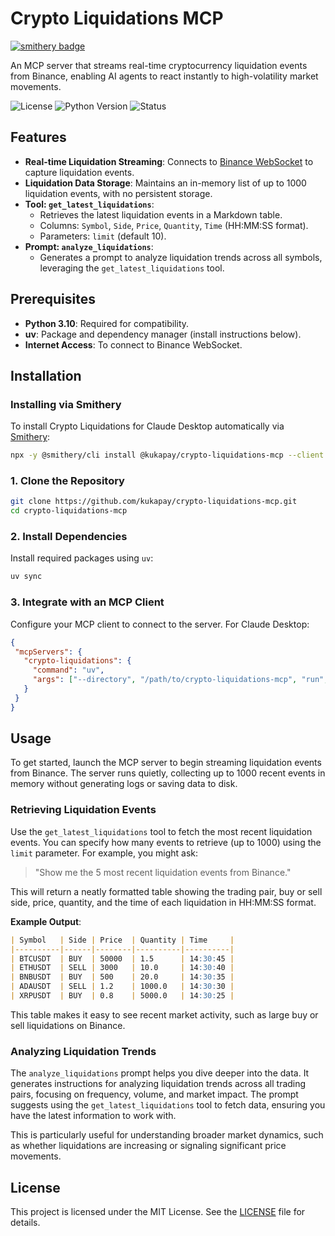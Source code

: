 # Crypto Liquidations MCP
[![smithery badge](https://smithery.ai/badge/@kukapay/crypto-liquidations-mcp)](https://smithery.ai/server/@kukapay/crypto-liquidations-mcp)

An MCP server that streams real-time cryptocurrency liquidation events from Binance, enabling AI agents to react instantly to high-volatility market movements.

![License](https://img.shields.io/badge/license-MIT-green)
![Python Version](https://img.shields.io/badge/python-3.10-blue)
![Status](https://img.shields.io/badge/status-active-brightgreen.svg)


## Features

- **Real-time Liquidation Streaming**: Connects to [Binance WebSocket](wss://fstream.binance.com/ws/!forceOrder@arr`) to capture liquidation events.
- **Liquidation Data Storage**: Maintains an in-memory list of up to 1000 liquidation events, with no persistent storage.
- **Tool: `get_latest_liquidations`**:
  - Retrieves the latest liquidation events in a Markdown table.
  - Columns: `Symbol`, `Side`, `Price`, `Quantity`, `Time` (HH:MM:SS format).
  - Parameters: `limit` (default 10).
- **Prompt: `analyze_liquidations`**:
  - Generates a prompt to analyze liquidation trends across all symbols, leveraging the `get_latest_liquidations` tool.

## Prerequisites

- **Python 3.10**: Required for compatibility.
- **uv**: Package and dependency manager (install instructions below).
- **Internet Access**: To connect to Binance WebSocket.

## Installation

### Installing via Smithery

To install Crypto Liquidations for Claude Desktop automatically via [Smithery](https://smithery.ai/server/@kukapay/crypto-liquidations-mcp):

```bash
npx -y @smithery/cli install @kukapay/crypto-liquidations-mcp --client claude
```

### 1. Clone the Repository
```bash
git clone https://github.com/kukapay/crypto-liquidations-mcp.git
cd crypto-liquidations-mcp
```

### 2. Install Dependencies
Install required packages using `uv`:
```bash
uv sync
```

### 3. Integrate with an MCP Client
Configure your MCP client to connect to the server. For Claude Desktop:
```json
{
 "mcpServers": {
   "crypto-liquidations": {
     "command": "uv",
     "args": ["--directory", "/path/to/crypto-liquidations-mcp", "run", "main.py"]
   }
 }
}
```
   
## Usage

To get started, launch the MCP server to begin streaming liquidation events from Binance. The server runs quietly, collecting up to 1000 recent events in memory without generating logs or saving data to disk.

### Retrieving Liquidation Events
Use the `get_latest_liquidations` tool to fetch the most recent liquidation events. You can specify how many events to retrieve (up to 1000) using the `limit` parameter. For example, you might ask:

> "Show me the 5 most recent liquidation events from Binance."

This will return a neatly formatted table showing the trading pair, buy or sell side, price, quantity, and the time of each liquidation in HH:MM:SS format.


**Example Output**:
```markdown
| Symbol   | Side | Price  | Quantity | Time     |
|----------|------|--------|----------|----------|
| BTCUSDT  | BUY  | 50000  | 1.5      | 14:30:45 |
| ETHUSDT  | SELL | 3000   | 10.0     | 14:30:40 |
| BNBUSDT  | BUY  | 500    | 20.0     | 14:30:35 |
| ADAUSDT  | SELL | 1.2    | 1000.0   | 14:30:30 |
| XRPUSDT  | BUY  | 0.8    | 5000.0   | 14:30:25 |
```

This table makes it easy to see recent market activity, such as large buy or sell liquidations on Binance.

### Analyzing Liquidation Trends
The `analyze_liquidations` prompt helps you dive deeper into the data. It generates instructions for analyzing liquidation trends across all trading pairs, focusing on frequency, volume, and market impact. The prompt suggests using the `get_latest_liquidations` tool to fetch data, ensuring you have the latest information to work with.

This is particularly useful for understanding broader market dynamics, such as whether liquidations are increasing or signaling significant price movements.

## License

This project is licensed under the MIT License. See the [LICENSE](LICENSE) file for details.
